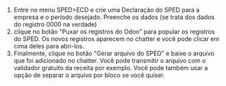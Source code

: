 1. Entre no menu SPED>ECD e crie uma Declaração do SPED para a empresa e o período desejado. Preenche os dados (se trata dos dados do registro 0000 na verdade)
2. clique no botão "Puxar os registros do Odoo" para popular os registros do SPED. Os novos registros aparecem no chatter e você pode clicar em cima deles para abri-los.
3. Finalmente, clique no botão "Gerar arquivo do SPED" e baixe o arquivo que foi adicionado no chatter. Você pode transmitir o arquivo com o validador gratuito da receita por exemplo. Você pode também usar a opção de separar o arquivo por bloco se você quiser.
